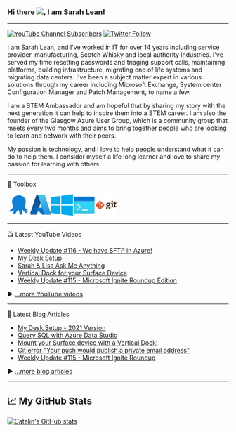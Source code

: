 ### Hi there <img src="https://raw.githubusercontent.com/MartinHeinz/MartinHeinz/master/wave.gif" width="30px">, I am Sarah Lean!

---

[![YouTube Channel Subscribers](https://img.shields.io/youtube/channel/subscribers/UCQ8U53KvEX2JuCe48MxmV3Q?label=People%20subscribed%20to%20my%20YouTube%20channel&style=social)](https://www.youtube.com/techielass?sub_confirmation=1) [![Twitter Follow](https://img.shields.io/twitter/follow/techielass?label=Twitter%20Followers&style=social)](https://twitter.com/intent/follow?screen_name=techielass)

I am Sarah Lean, and I've worked in IT for over 14 years including service provider, manufacturing, Scotch Whisky and local authority industries. I've served my time resetting passwords and triaging support calls, maintaining platforms, building infrastructure, migrating end of life systems and migrating data centers. I've been a subject matter expert in various solutions through my career including Microsoft Exchange, System center Configuration Manager and Patch Management, to name a few.

I am a STEM Ambassador and am hopeful that by sharing my story with the next generation it can help to inspire them into a STEM career. I am also the founder of the Glasgow Azure User Group, which is a community group that meets every two months and aims to bring together people who are looking to learn and network with their peers.

My passion is technology, and I love to help people understand what it can do to help them. I consider myself a life long learner and love to share my passion for learning with others.

---

🧰 Toolbox

<img src="https://github.com/weeyin83/weeyin83/blob/main/icons/Logo-Blue_140px_rgb.png" alt="Octopus Deploy" width="50" height="50"/><img src="https://github.com/weeyin83/weeyin83/blob/main/icons/azure.jpg" alt="Azure" width="50" height="50"/><img src="https://github.com/weeyin83/weeyin83/blob/main/icons/windows-logo.png" alt="Microsoft Windows" width="50" height="50"/><img src="https://github.com/weeyin83/weeyin83/blob/main/icons/powershell.svg" alt="PowerShell" width="50" height="50"/><img src="https://github.com/devicons/devicon/blob/master/icons/git/git-original-wordmark.svg" alt="Git" width="50" height="50"/>

---
📺 Latest YouTube Videos
<!-- YOUTUBE-VIDEOS-LIST:START -->
- [Weekly Update #116 - We have SFTP in Azure!](https://www.youtube.com/watch?v=JeX7G3mWTeI)
- [My Desk Setup](https://www.youtube.com/watch?v=UhJP8AR73do)
- [Sarah &amp; Lisa Ask Me Anything](https://www.youtube.com/watch?v=K193gdpDLdE)
- [Vertical Dock for your Surface Device](https://www.youtube.com/watch?v=JACikVWPiJc)
- [Weekly Update #115 - Microsoft Ignite Roundup Edition](https://www.youtube.com/watch?v=pmy7532oJd4)
<!-- YOUTUBE-VIDEOS-LIST:END -->

 ▶ [...more YouTube videos](https://www.youtube.com/channel/techielass?sub_confirmation=1)

---

📘 Latest Blog Articles

<!-- BLOG-POST-LIST:START -->
- [My Desk Setup - 2021 Version](https://www.techielass.com/home-office-setup-2021-version/)
- [Query SQL with Azure Data Studio](https://www.techielass.com/query-sql-with-azure-data-studio/)
- [Mount your Surface device with a Vertical Dock!](https://www.techielass.com/mount-your-surface-device-with-a-vertical-dock/)
- [Git error &quot;Your push would publish a private email address&quot;](https://www.techielass.com/git-error-your-push-would-publish-a-private-email-address/)
- [Weekly Update #115 - Microsoft Ignite Roundup](https://www.techielass.com/weekly-update-115/)
<!-- BLOG-POST-LIST:END -->

▶ [...more blog articles](https://www.techielass.com)

---

## &#x1f4c8; My GitHub Stats

[![Catalin's GitHub stats](https://github-readme-stats.vercel.app/api?username=weeyin83&theme=radical)](https://github.com/anuraghazra/github-readme-stats)
